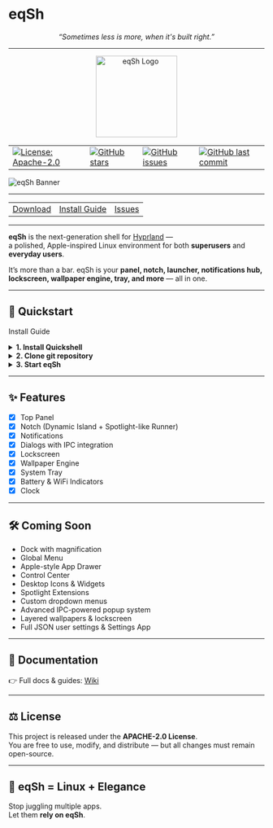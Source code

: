 # eqSh
<p align="center">
  <i>“Sometimes less is more, when it's built right.”</i>
</p>

---

<p align="center">
	<img src="./assets/logo.svg" alt="eqSh Logo" width="160"/>
</p>

<table align="center">
  <tr>
    <td><a href="https://www.apache.org/licenses/LICENSE-2.0"><img src="https://img.shields.io/badge/License-Apache_2.0-blue.svg" alt="License: Apache-2.0"></a></td>
    <td><a href="https://github.com/e3nviction/eqSh/stargazers"><img src="https://img.shields.io/github/stars/e3nviction/eqSh?style=flat" alt="GitHub stars"></a></td>
    <td><a href="https://github.com/e3nviction/eqSh/issues"><img src="https://img.shields.io/github/issues/e3nviction/eqSh" alt="GitHub issues"></a></td>
    <td><a href="https://github.com/e3nviction/eqSh"><img src="https://img.shields.io/github/last-commit/e3nviction/eqSh" alt="GitHub last commit"></a></td>
  </tr>
</table>


![eqSh Banner](./assets/banner.png)  

---

<table align="center">
  <tr>
    <td><a href="https://github.com/e3nviction/eqSh/releases/latest">Download</a></td>
    <td><a href="#install-guide">Install Guide</a></td>
    <td><a href="https://github.com/e3nviction/eqSh/issues">Issues</a></td>
  </tr>
</table>


---

**eqSh** is the next-generation shell for [Hyprland](https://github.com/hyprwm/Hyprland) —  
a polished, Apple-inspired Linux environment for both **superusers** and **everyday users**.  

It’s more than a bar. eqSh is your **panel, notch, launcher, notifications hub, lockscreen, wallpaper engine, tray, and more** — all in one.

---

## 🚀 Quickstart

<a name="install-guide">Install Guide</a>

<details>
<summary>
<b>1. Install Quickshell</b>
</summary>

<details>
<summary>Arch</summary>

```bash
yay -S quickshell
```

</details>
<details>
<summary>NixOS</summary>

```
{
	inputs = {  
		nixpkgs.url = "nixpkgs/nixos-unstable";  

		quickshell = {
			url = "git+https://git.outfoxxed.me/outfoxxed/quickshell";
			inputs.nixpkgs.follows = "nixpkgs";
		};
	};
}
```

</details>
<details>
<summary>Fedora</summary>

```bash
sudo dnf copr enable errornointernet/quickshell
sudo dnf install quickshell
```

</details>
<details>
<summary>Guix</summary>

```bash
guix install quickshell
```

</details>
</details>

<details>
<summary>
<b>2. Clone git repository</b>
</summary>

```bash
mkdir ~/eqSh
mkdir ~/.config/quickshell
git clone https://github.com/e3nviction/eqSh ~/eqSh
mv ~/eqSh/eqsh ~/.config/quickshell/
```

</details>

<details>
<summary>
<b>3. Start eqSh</b>
</summary>

```bash
qs -c eqsh
```

Or make it permanent by adding this to `~/.config/hypr/hyprland.conf`:

```bash
exec-once = qs -c eqsh
layerrule = ignorezero, ^eqsh-blur$
layerrule = blur, ^eqsh-blur$
```

</details>

---

## ✨ Features

- [x] Top Panel  
- [x] Notch (Dynamic Island + Spotlight-like Runner)  
- [x] Notifications  
- [x] Dialogs with IPC integration  
- [x] Lockscreen  
- [x] Wallpaper Engine  
- [x] System Tray  
- [x] Battery & WiFi Indicators  
- [x] Clock  

---

## 🛠 Coming Soon

* Dock with magnification
* Global Menu
* Apple-style App Drawer
* Control Center
* Desktop Icons & Widgets
* Spotlight Extensions
* Custom dropdown menus
* Advanced IPC-powered popup system
* Layered wallpapers & lockscreen
* Full JSON user settings & Settings App

---

## 📖 Documentation

👉 Full docs & guides: [Wiki](https://github.com/e3nviction/eqSh/wiki)

---

## ⚖️ License

This project is released under the **APACHE-2.0 License**.  
You are free to use, modify, and distribute — but all changes must remain open-source.

---

## 🌌 eqSh = Linux + Elegance

Stop juggling multiple apps.  
Let them **rely on eqSh**.
